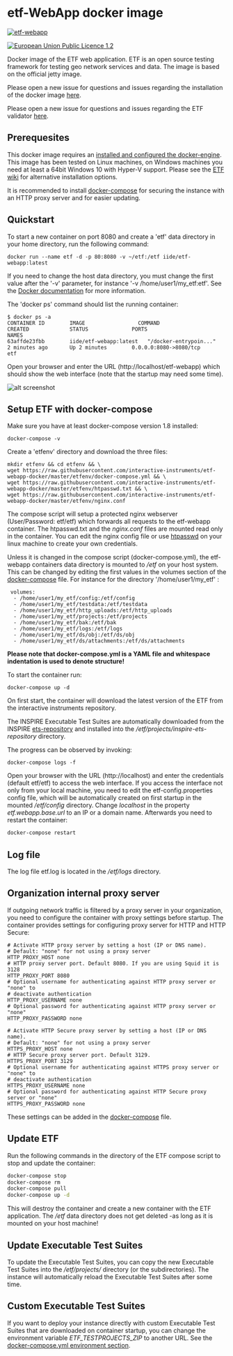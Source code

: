 # etf-WebApp docker image

[![etf-webapp](http://dockeri.co/image/iide/etf-webapp)](https://hub.docker.com/r/iide/etf-webapp/)

[![European Union Public Licence 1.2](https://img.shields.io/badge/license-EUPL%201.2-blue.svg)](https://joinup.ec.europa.eu/software/page/eupl)

Docker image of the ETF web application.
ETF is an open source testing framework for testing geo network services and data.
The image is based on the official jetty image.

Please open a new issue for questions and issues regarding the installation of the docker image [here](https://github.com/interactive-instruments/etf-webapp-docker/issues).

Please open a new issue for questions and issues regarding the ETF validator [here](https://github.com/interactive-instruments/etf-webapp/issues).

## Prerequesites

This docker image requires an [installed and configured the docker-engine](https://docs.docker.com/engine/installation/). This image has been tested on
Linux machines, on Windows machines you need at least a 64bit Windows 10 with
Hyper-V support. Please see the [ETF wiki](https://github.com/interactive-instruments/etf-webapp/wiki) for alternative installation options.

It is recommended to install [docker-compose](https://docs.docker.com/compose/install/) for securing the instance with an
HTTP proxy server and for easier updating.

## Quickstart
To start a new container on port 8080 and create a 'etf' data directory in your
home directory, run the following command:

```CMD
docker run --name etf -d -p 80:8080 -v ~/etf:/etf iide/etf-webapp:latest
```

If you need to change the host data directory,
you must change the first value after the '-v' parameter, for instance
'-v /home/user1/my_etf:etf'.
See the [Docker  documentation](https://docs.docker.com/engine/reference/commandline/run/)
for more information.

The 'docker ps' command should list the running container:

```CMD
$ docker ps -a
CONTAINER ID        IMAGE                 COMMAND                  CREATED             STATUS              PORTS                         NAMES
63affde23fbb        iide/etf-webapp:latest   "/docker-entrypoin..."   2 minutes ago       Up 2 minutes        0.0.0.0:8080->8080/tcp        etf
```

Open your browser and enter the URL (http://localhost/etf-webapp) which should
show the web interface (note that the startup may need some time).

![alt screenshot](https://cloud.githubusercontent.com/assets/13570741/24177217/477aa3c0-0ea1-11e7-8029-59586a607844.png)

## Setup ETF with docker-compose

Make sure you have at least docker-compose version 1.8 installed:

```CMD
docker-compose -v
```

Create a 'etfenv' directory and download the three files:
```CMD
mkdir etfenv && cd etfenv && \
wget https://raw.githubusercontent.com/interactive-instruments/etf-webapp-docker/master/etfenv/docker-compose.yml && \
wget https://raw.githubusercontent.com/interactive-instruments/etf-webapp-docker/master/etfenv/htpasswd.txt && \
wget https://raw.githubusercontent.com/interactive-instruments/etf-webapp-docker/master/etfenv/nginx.conf
```

The compose script will setup a protected nginx webserver (User/Password: etf/etf)
which forwards all requests to the etf-webapp container. The htpasswd.txt and
the _nginx.conf_ files are mounted read only in the container.
You can edit the nginx config file or use [htpasswd](https://httpd.apache.org/docs/current/programs/htpasswd.html) on your linux
machine to create your own credentials.

Unless it is changed in the compose script (docker-compose.yml), the etf-webapp
containers data directory is mounted to _/etf_ on your host system. This can be
changed by editing the first values in the volumes section of the [docker-compose](https://github.com/interactive-instruments/etf-webapp-docker/blob/master/etfenv/docker-compose.yml#L23-L34)
file. For instance for the directory '/home/user1/my_etf' :

```CMD
 volumes:
  - /home/user1/my_etf/config:/etf/config
  - /home/user1/my_etf/testdata:/etf/testdata
  - /home/user1/my_etf/http_uploads:/etf/http_uploads
  - /home/user1/my_etf/projects:/etf/projects
  - /home/user1/my_etf/bak:/etf/bak
  - /home/user1/my_etf/logs:/etf/logs
  - /home/user1/my_etf/ds/obj:/etf/ds/obj
  - /home/user1/my_etf/ds/attachments:/etf/ds/attachments
```
**Please note that docker-compose.yml is a YAML file and whitespace indentation
is used to denote structure!**

To start the container run:

```CMD
docker-compose up -d
```

On first start, the container will download the latest version of the ETF
from the interactive instruments repository.

The INSPIRE Executable Test Suites are automatically downloaded from the
INSPIRE [ets-repository](https://github.com/inspire-eu-validation/ets-repository) and
installed into the _/etf/projects/inspire-ets-repository_ directory.

The progress can be observed by invoking:
```CMD
docker-compose logs -f
```

Open your browser with the URL (http://localhost) and enter the
credentials (default etf/etf) to access the web interface. If you access the
interface not only from your local machine, you need to edit the
etf-config.properties config file, which will be automatically created on
first startup in the mounted _/etf/config_ directory. Change _localhost_ in the property
_etf.webapp.base.url_ to an IP or a domain name. Afterwards you need to restart
the container:

```bash
docker-compose restart
```

## Log file
The log file etf.log is located in the _/etf/logs_ directory.

## Organization internal proxy server
If outgoing network traffic is filtered by a proxy server in your organization,
you need to configure the container with proxy settings before startup.
The container provides settings for configuring proxy server for HTTP and
HTTP Secure:

```CMD
# Activate HTTP proxy server by setting a host (IP or DNS name).
# Default: "none" for not using a proxy server
HTTP_PROXY_HOST none
# HTTP proxy server port. Default 8080. If you are using Squid it is 3128
HTTP_PROXY_PORT 8080
# Optional username for authenticating against HTTP proxy server or "none" to
# deactivate authentication
HTTP_PROXY_USERNAME none
# Optional password for authenticating against HTTP proxy server or "none"
HTTP_PROXY_PASSWORD none

# Activate HTTP Secure proxy server by setting a host (IP or DNS name).
# Default: "none" for not using a proxy server
HTTPS_PROXY_HOST none
# HTTP Secure proxy server port. Default 3129.
HTTPS_PROXY_PORT 3129
# Optional username for authenticating against HTTPS proxy server or "none" to
# deactivate authentication
HTTPS_PROXY_USERNAME none
# Optional password for authenticating against HTTP Secure proxy server or "none"
HTTPS_PROXY_PASSWORD none
```

These settings can be added in the
[docker-compose](https://github.com/interactive-instruments/etf-webapp-docker/blob/master/etfenv/docker-compose.yml#L21)
file.

## Update ETF
Run the following commands in the directory of the ETF compose script to stop
and update the container:

```bash
docker-compose stop
docker-compose rm
docker-compose pull
docker-compose up -d
```

This will destroy the container and create a new container with the ETF application.
The _/etf_ data directory does not get deleted -as long as it is mounted on your
host machine!

## Update Executable Test Suites
To update the Executable Test Suites, you can copy the new Executable Test Suites
into the _/etf/projects/_ directory (or the subdirectories). The instance will
automatically reload the Executable Test Suites after some time.

## Custom Executable Test Suites
If you want to deploy your instance directly with custom Executable Test Suites
that are downloaded on container startup, you can change the environment
variable _ETF_TESTPROJECTS_ZIP_ to another URL. See the
[docker-compose.yml environment section](https://github.com/interactive-instruments/etf-webapp-docker/blob/master/etfenv/docker-compose.yml#L19).
